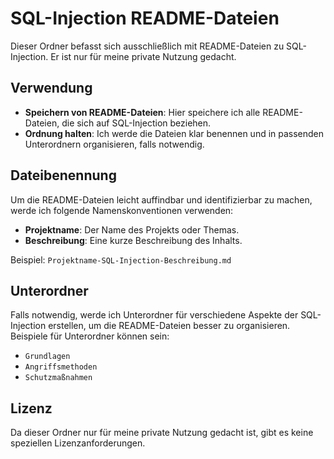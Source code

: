 # SQL-Injection README-Dateien

Dieser Ordner befasst sich ausschließlich mit README-Dateien zu SQL-Injection. Er ist nur für meine private Nutzung gedacht.

## Verwendung

- **Speichern von README-Dateien**: Hier speichere ich alle README-Dateien, die sich auf SQL-Injection beziehen.
- **Ordnung halten**: Ich werde die Dateien klar benennen und in passenden Unterordnern organisieren, falls notwendig.

## Dateibenennung

Um die README-Dateien leicht auffindbar und identifizierbar zu machen, werde ich folgende Namenskonventionen verwenden:

- **Projektname**: Der Name des Projekts oder Themas.
- **Beschreibung**: Eine kurze Beschreibung des Inhalts.

Beispiel: `Projektname-SQL-Injection-Beschreibung.md`

## Unterordner

Falls notwendig, werde ich Unterordner für verschiedene Aspekte der SQL-Injection erstellen, um die README-Dateien besser zu organisieren. Beispiele für Unterordner können sein:

- `Grundlagen`
- `Angriffsmethoden`
- `Schutzmaßnahmen`

## Lizenz

Da dieser Ordner nur für meine private Nutzung gedacht ist, gibt es keine speziellen Lizenzanforderungen.

